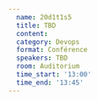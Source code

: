 ```yaml
---
  name: 20d1t1s5
  title: TBD
  content:
  category: Devops
  format: Conférence
  speakers: TBD
  room: Auditorium
  time_start: '13:00'
  time_end: '13:45'
---
```


